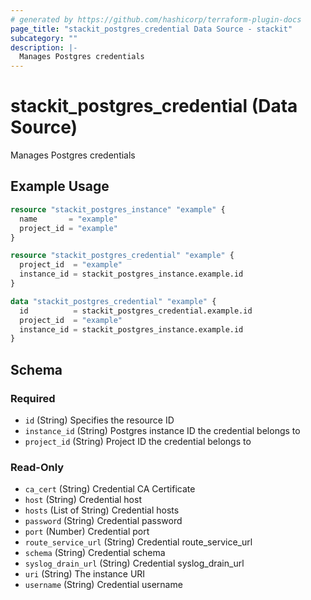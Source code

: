 ```yaml
---
# generated by https://github.com/hashicorp/terraform-plugin-docs
page_title: "stackit_postgres_credential Data Source - stackit"
subcategory: ""
description: |-
  Manages Postgres credentials
---
```


# stackit_postgres_credential (Data Source)

Manages Postgres credentials

## Example Usage

```terraform
resource "stackit_postgres_instance" "example" {
  name       = "example"
  project_id = "example"
}

resource "stackit_postgres_credential" "example" {
  project_id  = "example"
  instance_id = stackit_postgres_instance.example.id
}

data "stackit_postgres_credential" "example" {
  id          = stackit_postgres_credential.example.id
  project_id  = "example"
  instance_id = stackit_postgres_instance.example.id
}
```

<!-- schema generated by tfplugindocs -->
## Schema

### Required

- `id` (String) Specifies the resource ID
- `instance_id` (String) Postgres instance ID the credential belongs to
- `project_id` (String) Project ID the credential belongs to

### Read-Only

- `ca_cert` (String) Credential CA Certificate
- `host` (String) Credential host
- `hosts` (List of String) Credential hosts
- `password` (String) Credential password
- `port` (Number) Credential port
- `route_service_url` (String) Credential route_service_url
- `schema` (String) Credential schema
- `syslog_drain_url` (String) Credential syslog_drain_url
- `uri` (String) The instance URI
- `username` (String) Credential username


